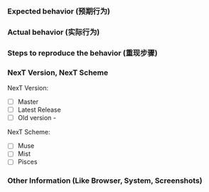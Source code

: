 
### Expected behavior (预期行为)


### Actual behavior (实际行为)


### Steps to reproduce the behavior (重现步骤)


### NexT Version, NexT Scheme

NexT Version:
  - [ ] Master
  - [ ] Latest Release
  - [ ] Old version -

NexT Scheme:
  - [ ] Muse
  - [ ] Mist
  - [ ] Pisces

### Other Information (Like Browser, System, Screenshots)



